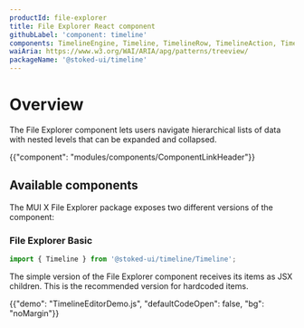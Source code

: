 ```yaml
---
productId: file-explorer
title: File Explorer React component
githubLabel: 'component: timeline'
components: TimelineEngine, Timeline, TimelineRow, TimelineAction, TimelineEffect
waiAria: https://www.w3.org/WAI/ARIA/apg/patterns/treeview/
packageName: '@stoked-ui/timeline'
---
```


# Overview

<p class="description">The File Explorer component lets users navigate hierarchical lists of data with nested levels that can be expanded and collapsed.</p>

{{"component": "modules/components/ComponentLinkHeader"}}

## Available components

The MUI X File Explorer package exposes two different versions of the component:

### File Explorer Basic

```jsx
import { Timeline } from '@stoked-ui/timeline/Timeline';
```

The simple version of the File Explorer component receives its items as JSX children.
This is the recommended version for hardcoded items.

{{"demo": "TimelineEditorDemo.js", "defaultCodeOpen": false, "bg": "noMargin"}}
